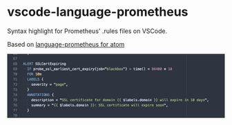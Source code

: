 # vscode-language-prometheus

Syntax highlight for Prometheus' .rules files on VSCode.

Based on [language-prometheus for atom](https://github.com/Zevran/language-prometheus)

![screenshot](/screenshot.png)
